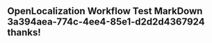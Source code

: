 <properties
ms.topic="hero-topic"
ms.test1="hero-topic"
ms.test2="test"/>

## OpenLocalization Workflow Test MarkDown 3a394aea-774c-4ee4-85e1-d2d2d4367924 thanks!
